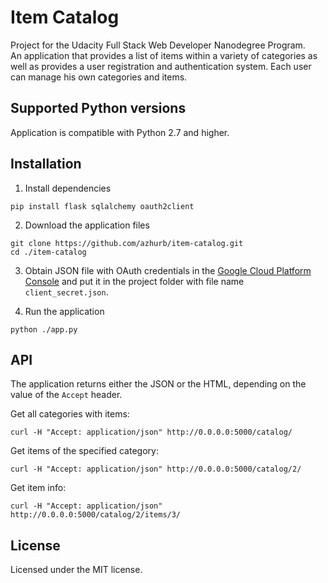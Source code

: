 # Item Catalog

Project for the Udacity Full Stack Web Developer Nanodegree Program.  
An application that provides a list of items within a variety of categories 
as well as provides a user registration and authentication system. Each user can manage his own categories and items.

## Supported Python versions
Application is compatible with Python 2.7 and higher.

## Installation

1. Install dependencies 
```
pip install flask sqlalchemy oauth2client
```

2. Download the application files
```
git clone https://github.com/azhurb/item-catalog.git
cd ./item-catalog
```

3. Obtain JSON file with OAuth credentials in the [Google Cloud Platform Console](https://console.cloud.google.com/apis/credentials) and put it in the project folder with file name `client_secret.json`.

4. Run the application
```
python ./app.py
```

## API

The application returns either the JSON or the HTML, depending on the value of the `Accept` header.

Get all categories with items:
```
curl -H "Accept: application/json" http://0.0.0.0:5000/catalog/
```
Get items of the specified category:
```
curl -H "Accept: application/json" http://0.0.0.0:5000/catalog/2/
```
Get item info:
```
curl -H "Accept: application/json" http://0.0.0.0:5000/catalog/2/items/3/
```

## License

Licensed under the MIT license.
